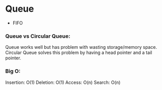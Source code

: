 # Queue

- FIFO

### Queue vs Circular Queue:

Queue works well but has problem with wasting storage/memory space.<br>
Circular Queue solves this problem by having a head pointer and a tail pointer.

### Big O:
Insertion: O(1)
Deletion: O(1)
Access: O(n)
Search: O(n)
